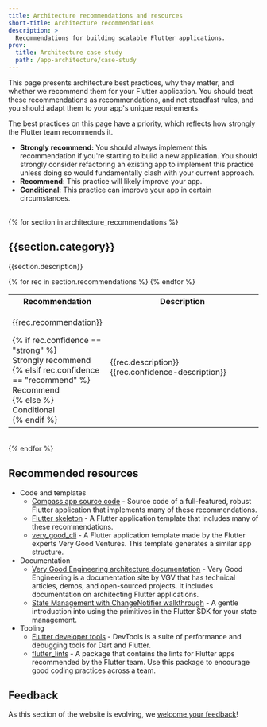 ```yaml
---
title: Architecture recommendations and resources
short-title: Architecture recommendations
description: >
  Recommendations for building scalable Flutter applications.
prev:
  title: Architecture case study
  path: /app-architecture/case-study
---
```


This page presents architecture best practices, why they matter, and
whether we recommend them for your Flutter application.
You should treat these recommendations as recommendations,
and not steadfast rules, and you should
adapt them to your app's unique requirements.

The best practices on this page have a priority,
which reflects how strongly the Flutter team recommends it.

* **Strongly recommend:** You should always implement this recommendation if
  you're starting to build a new application. You should strongly consider
  refactoring an existing app to implement this practice unless doing so would
  fundamentally clash with your current approach.
* **Recommend**: This practice will likely improve your app.
* **Conditional**: This practice can improve your app in certain circumstances.
<br /><br />

{% for section in architecture_recommendations %}
<h2>{{section.category}}</h2>
<p>{{section.description}}</p>
<table class="table table-striped" style="border-bottom:1px #DADCE0 solid">
    <tr class="tr-main-head">
      <th style="width: 30%">Recommendation</th>
      <th style="width: 70%">Description</th>
    </tr>
    {% for rec in section.recommendations %}
    <tr>
      <td>
        <p>{{rec.recommendation}}</p>
        {% if rec.confidence == "strong" %}
            <div class="rrec-pill success">Strongly recommend</div>
        {% elsif rec.confidence == "recommend" %}
            <div class="rrec-pill info">Recommend</div>
        {% else %}
            <div class="rrec-pill">Conditional</div>
        {% endif %}
      </td>
      <td>
        {{rec.description}}
        <br />
        {{rec.confidence-description}}</td>
    </tr>    {% endfor %}
</table>
<br />
{% endfor %}

## Recommended resources

* Code and templates
  * [Compass app source code][] -
    Source code of a full-featured, robust Flutter application that
    implements many of these recommendations.
  * [Flutter skeleton][] -
    A Flutter application template that includes many of these recommendations.
  * [very_good_cli][] -
    A Flutter application template made by
    the Flutter experts Very Good Ventures.
    This template generates a similar app structure.
* Documentation
  * [Very Good Engineering architecture documentation][] -
    Very Good Engineering is a documentation site by VGV that has
    technical articles, demos, and open-sourced projects.
    It includes documentation on architecting Flutter applications.
  * [State Management with ChangeNotifier walkthrough][] -
    A gentle introduction into using the primitives in
    the Flutter SDK for your state management.
* Tooling
  * [Flutter developer tools][] -
    DevTools is a suite of performance and debugging tools for Dart and Flutter.
  * [flutter_lints][] -
    A package that contains the lints for
    Flutter apps recommended by the Flutter team.
    Use this package to encourage good coding practices across a team.


[Separation-of-concerns]: https://en.wikipedia.org/wiki/Separation_of_concerns
[architecture case study]: /app-architecture/guide
[our ChangeNotifier recommendation]: /get-started/fwe/state-management
[other popular options]: https://docs.flutter.dev/data-and-backend/state-mgmt/options
[freezed]: https://pub.dev/packages/freezed
[built_value]: https://pub.dev/packages/built_value
[Flutter Navigator API]: https://docs.flutter.dev/ui/navigation
[pub.dev]: https://pub.dev
[Compass app source code]: https://github.com/flutter/samples/tree/main/compass_app
[Flutter skeleton]: https://github.com/flutter/flutter/blob/master/packages/flutter_tools/templates/skeleton/README.md.tmpl
[very_good_cli]: https://cli.vgv.dev/
[Very Good Engineering architecture documentation]: https://engineering.verygood.ventures/architecture/
[State Management with ChangeNotifier walkthrough]: /get-started/fwe/state-management
[Flutter developer tools]: /tools/devtools
[flutter_lints]: https://pub.dev/packages/flutter_lints

## Feedback

As this section of the website is evolving,
we [welcome your feedback][]!

[welcome your feedback]: https://google.qualtrics.com/jfe/form/SV_4T0XuR9Ts29acw6?page="recommendations"
